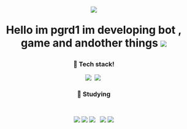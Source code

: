 <h1 align="center">
<p align="center">
  <img src="https://capsule-render.vercel.app/api?type=waving&color=gradient&height=250&section=header&text=pgrd1&fontSize=90">
<p align="center">
  Hello im pgrd1 im developing bot , game and andother things
  <img src="https://capsule-render.vercel.app/api?type=rect&color=gradient&height=1">
</p>

<h3 align="center">📃 Tech stack!</h3>
<p align="center">
  <img src="https://img.shields.io/badge/Python-3766AB?style=flat-square&logo=Python&logoColor=white"/></a>&nbsp 
  <img src="https://img.shields.io/badge/Javascript-ffb13b?style=flat-square&logo=javascript&logoColor=white"/></a>&nbsp 
</p>

<h3 align="center"><b>📖 Studying</b></h3>
</br>
<p align="center">
<img src="https://img.shields.io/badge/c++-%2300599C.svg?style=flat-square&logo=c%2B%2B&logoColor=white"/>
<img src="https://img.shields.io/badge/c%23-%23239120.svg?style=flat-square&logo=c-sharp&logoColor=white"/>
<img src="https://img.shields.io/badge/Node.js-339933?style=flat-square&logo=Node.js&logoColor=white"/></a> &nbsp
<img src="https://img.shields.io/badge/unity-%23000000.svg?style=flat-square&logo=unity&logoColor=white"/>
<img src="https://img.shields.io/badge/unrealengine-%23313131.svg?style=flat-square&logo=unrealengine&logoColor=white"/>
</p>
                                                                                                                        
  
